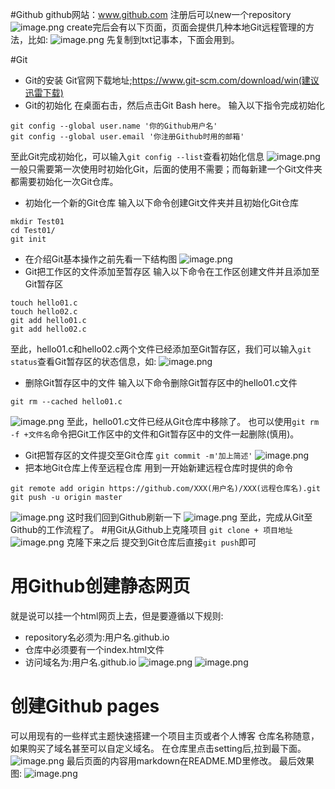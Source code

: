 #Github
github网站：www.github.com
注册后可以new一个repository
![image.png](https://upload-images.jianshu.io/upload_images/14451551-751bf104022c9ec0.png?imageMogr2/auto-orient/strip%7CimageView2/2/w/1240)
create完后会有以下页面，页面会提供几种本地Git远程管理的方法，比如:
![image.png](https://upload-images.jianshu.io/upload_images/14451551-04baaf199dec9cd6.png?imageMogr2/auto-orient/strip%7CimageView2/2/w/1240)
先复制到txt记事本，下面会用到。


#Git
- Git的安装
Git官网下载地址;https://www.git-scm.com/download/win(建议迅雷下载)
- Git的初始化
在桌面右击，然后点击Git Bash here。
输入以下指令完成初始化
```
git config --global user.name '你的Github用户名'
git config --global user.email '你注册Github时用的邮箱'
```
至此Git完成初始化，可以输入```git config --list```查看初始化信息
![image.png](https://upload-images.jianshu.io/upload_images/14451551-80e7e49b20220cad.png?imageMogr2/auto-orient/strip%7CimageView2/2/w/1240)
一般只需要第一次使用时初始化Git，后面的使用不需要；而每新建一个Git文件夹都需要初始化一次Git仓库。
- 初始化一个新的Git仓库
输入以下命令创建Git文件夹并且初始化Git仓库
```
mkdir Test01
cd Test01/
git init
```
- 在介绍Git基本操作之前先看一下结构图
![image.png](https://upload-images.jianshu.io/upload_images/14451551-39e3163ffff5858a.png?imageMogr2/auto-orient/strip%7CimageView2/2/w/1240)
- Git把工作区的文件添加至暂存区
输入以下命令在工作区创建文件并且添加至Git暂存区
```
touch hello01.c
touch hello02.c
git add hello01.c
git add hello02.c
```
至此，hello01.c和hello02.c两个文件已经添加至Git暂存区，我们可以输入```git status```查看Git暂存区的状态信息，如:
![image.png](https://upload-images.jianshu.io/upload_images/14451551-5ce1ecbe28bd4507.png?imageMogr2/auto-orient/strip%7CimageView2/2/w/1240)
- 删除Git暂存区中的文件
输入以下命令删除Git暂存区中的hello01.c文件
```
git rm --cached hello01.c
```

![image.png](https://upload-images.jianshu.io/upload_images/14451551-9422eae5330af7af.png?imageMogr2/auto-orient/strip%7CimageView2/2/w/1240)
至此，hello01.c文件已经从Git仓库中移除了。
也可以使用```git rm -f +文件名```命令把Git工作区中的文件和Git暂存区中的文件一起删除(慎用)。
- Git把暂存区的文件提交至Git仓库
```git commit -m'加上简述'```
![image.png](https://upload-images.jianshu.io/upload_images/14451551-b365fadcc58c607a.png?imageMogr2/auto-orient/strip%7CimageView2/2/w/1240)
- 把本地Git仓库上传至远程仓库
用到一开始新建远程仓库时提供的命令
```
git remote add origin https://github.com/XXX(用户名)/XXX(远程仓库名).git
git push -u origin master
```
![image.png](https://upload-images.jianshu.io/upload_images/14451551-f997b788e73ec8b7.png?imageMogr2/auto-orient/strip%7CimageView2/2/w/1240)
这时我们回到Github刷新一下
![image.png](https://upload-images.jianshu.io/upload_images/14451551-f053dcd29c926bed.png?imageMogr2/auto-orient/strip%7CimageView2/2/w/1240)
至此，完成从Git至Github的工作流程了。
#用Git从Github上克隆项目
```git clone + 项目地址```
![image.png](https://upload-images.jianshu.io/upload_images/14451551-c7049e83ab7485cf.png?imageMogr2/auto-orient/strip%7CimageView2/2/w/1240)
克隆下来之后 提交到Git仓库后直接``` git push ```即可
# 用Github创建静态网页  
就是说可以挂一个html网页上去，但是要遵循以下规则:
- repository名必须为:用户名.github.io
- 仓库中必须要有一个index.html文件
- 访问域名为:用户名.github.io
![image.png](https://upload-images.jianshu.io/upload_images/14451551-126631fcba35f615.png?imageMogr2/auto-orient/strip%7CimageView2/2/w/1240)
![image.png](https://upload-images.jianshu.io/upload_images/14451551-85ec332d2c6fdbf1.png?imageMogr2/auto-orient/strip%7CimageView2/2/w/1240)
# 创建Github pages
可以用现有的一些样式主题快速搭建一个项目主页或者个人博客
仓库名称随意，如果购买了域名甚至可以自定义域名。
在仓库里点击setting后,拉到最下面。
![image.png](https://upload-images.jianshu.io/upload_images/14451551-77d239b065730967.png?imageMogr2/auto-orient/strip%7CimageView2/2/w/1240)
最后页面的内容用markdown在README.MD里修改。
最后效果图:
![image.png](https://upload-images.jianshu.io/upload_images/14451551-d53cf2c8efb9c764.png?imageMogr2/auto-orient/strip%7CimageView2/2/w/1240)


